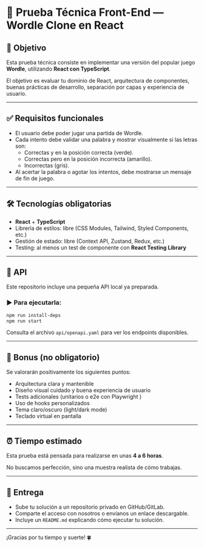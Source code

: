 # 🧪 Prueba Técnica Front-End — Wordle Clone en React

## 🧠 Objetivo

Esta prueba técnica consiste en implementar una versión del popular juego **Wordle**, utilizando **React con TypeScript**.

El objetivo es evaluar tu dominio de React, arquitectura de componentes, buenas prácticas de desarrollo, separación por capas y experiencia de usuario.

---

## ✅ Requisitos funcionales

- El usuario debe poder jugar una partida de Wordle.
- Cada intento debe validar una palabra y mostrar visualmente si las letras son:
  - Correctas y en la posición correcta (verde).
  - Correctas pero en la posición incorrecta (amarillo).
  - Incorrectas (gris).
- Al acertar la palabra o agotar los intentos, debe mostrarse un mensaje de fin de juego.

---

## 🛠️ Tecnologías obligatorias

- **React** + **TypeScript**
- Librería de estilos: libre (CSS Modules, Tailwind, Styled Components, etc.)
- Gestión de estado: libre (Context API, Zustand, Redux, etc.)
- Testing: al menos un test de componente con **React Testing Library**

---

## 🔌 API

Este repositorio incluye una pequeña API local ya preparada.

### ▶️ Para ejecutarla:

```bash
npm run install-deps
npm run start
```

Consulta el archivo `api/openapi.yaml` para ver los endpoints disponibles.

---

## 🌟 Bonus (no obligatorio)

Se valorarán positivamente los siguientes puntos:

- Arquitectura clara y mantenible
- Diseño visual cuidado y buena experiencia de usuario
- Tests adicionales (unitarios o e2e con Playwright )
- Uso de hooks personalizados
- Tema claro/oscuro (light/dark mode)
- Teclado virtual en pantalla

---

## ⏰ Tiempo estimado

Esta prueba está pensada para realizarse en unas **4 a 6 horas**.

No buscamos perfección, sino una muestra realista de cómo trabajas.

---

## 🚀 Entrega

- Sube tu solución a un repositorio privado en GitHub/GitLab.
- Comparte el acceso con nosotros o envíanos un enlace descargable.
- Incluye un `README.md` explicando cómo ejecutar tu solución.

---

¡Gracias por tu tiempo y suerte! 🍀

